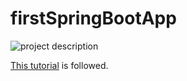 # firstSpringBootApp


![project description](https://www.filepicker.io/api/file/eGVZZKWyR8S6M7zWjfrB)



[This tutorial](https://youtu.be/9SGDpanrc8U) is followed.
